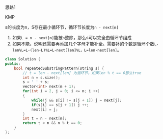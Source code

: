 思路1

KMP

s的长度为n，S存在最小循环节，循环节长度为`n - next[n]`

1. 如果`L = n - next[n]`能被`n`整除，那么s可以完全由循环节组成
2. 如果不能，说明还需要再添加几个字母才能补全。需要补的个数是循环个数`L-len%L=L-(len-L)%L=L-next[len]%L，L=len-next[len]`。

```c++
class Solution {
public:
    bool repeatedSubstringPattern(string s) {
        // t = len - next[len] 为循环节，如果len % t == 0那么true
        int n = s.size();
        s = ' ' + s;
        vector<int> next(n + 1);
        for(int i = 2, j = 0; i <= n; i ++)
        {
            while(j && s[i] != s[j + 1]) j = next[j];
            if(s[i] == s[j + 1]) j ++;
            next[i] = j;
        }
        int t = n - next[n];
        return t < n && n % t == 0;
    }
};
```

